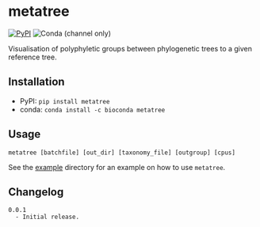 # metatree

[![PyPI](https://img.shields.io/pypi/v/metatree)](https://pypi.org/project/metatree/)
![Conda (channel only)](https://img.shields.io/conda/vn/bioconda/metatree?color=green)

Visualisation of polyphyletic groups between phylogenetic trees to a given reference tree.


## Installation
* PyPI: `pip install metatree`
* conda: `conda install -c bioconda metatree`


## Usage

```shell script
metatree [batchfile] [out_dir] [taxonomy_file] [outgroup] [cpus]
```

See the [example](https://github.com/aaronmussig/metatree/example) directory for an example on how to use `metatree`.


## Changelog
```
0.0.1
  - Initial release.
```

